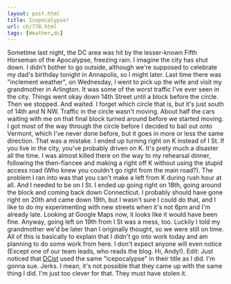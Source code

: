 ```yaml
---
layout: post.html
title: Icepocalypse!
url: ch/778.html
tags: [Weather,dc]
---
```

Sometime last night, the DC area was hit by the lesser-known Fifth Horseman of the Apocalypse, freezing rain. I imagine the city has shut down. I didn't bother to go outside, although we're supposed to celebrate my dad's birthday tonight in Annapolis, so I might later. Last time there was "inclement weather", on Wednesday, I went to pick up the wife and visit my grandmother in Arlington. It was some of the worst traffic I've ever seen in the city. Things went okay down 14th Street until a block before the circle. Then we stopped. And waited. I forget which circle that is, but it's just south of 14th and N NW. Traffic in the circle wasn't moving. About half the cars waiting with me on that final block turned around before we started moving. I got most of the way through the circle before I decided to bail out onto Vermont, which I've never done before, but it goes in more or less the same direction. That was a mistake. I ended up turning right on K instead of I St. If you live in the city, you've probably driven on K. It's prety much a disaster all the time. I was almost killed there on the way to my rehearsal dinner, following the then-fiancee and making a right off K without using the stupid access road (Who knew you couldn't go right from the main road?). The problem I ran into was that you can't make a left from K during rush hour at all. And I needed to be on I St. I ended up going right on 18th, going around the block and coming back down Connecticut. I probably should have gone right on 20th and came down 19th, but I wasn't sure I could do that, and I like to do my experimenting with new streets when it's not 6pm and I'm already late. Looking at Google Maps now, it looks like it would have been fine. Anyway, going left on 19th from I St was a mess, too. Luckily I told my grandmother we'd be later than I originally thought, so we were still on time. All of this is basically to explain that I didn't go into work today and am planning to do some work from here. I don't expect anyone will even notice (Except one of our team leads, who reads the blog. Hi, Andy!). Edit: Just noticed that [DCist](http://dcist.com/2008/02/22/icepocalypse_fe.php) used the same "icepocalypse" in their title as I did. I'm gonna sue. Jerks. I mean, it's not possible that they came up with the same thing I did. I'm just too clever for that. They must have stolen it.
